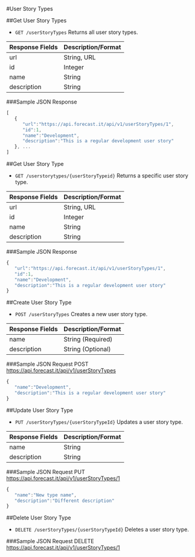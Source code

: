 #User Story Types

##Get User Story Types

* `GET /userStoryTypes` Returns all user story types.

|Response Fields | Description/Format|
|------------ | -------------|
|url | String, URL|
|id | Integer|
|name | String|
|description | String|

###Sample JSON Response
```javascript
[
   {
      "url":"https://api.forecast.it/api/v1/userStoryTypes/1",
      "id":1,
      "name":"Development",
      "description":"This is a regular development user story"
   }, ...
]
```

##Get User Story Type

* `GET /userstorytypes/{userStoryTypeid}` Returns a specific user story type.

|Response Fields | Description/Format|
|------------ | -------------|
|url | String, URL|
|id | Integer|
|name | String|
|description | String|

###Sample JSON Response
```javascript
{
   "url":"https://api.forecast.it/api/v1/userStoryTypes/1",
   "id":1,
   "name":"Development",
   "description":"This is a regular development user story"
}
```

##Create User Story Type

* `POST /userStoryTypes` Creates a new user story type.

|Response Fields | Description/Format|
|------------ | -------------|
|name | String (Required)|
|description | String (Optional)|

###Sample JSON Request
POST https://api.forecast.it/api/v1/userStoryTypes

```javascript
{
   "name":"Development",
   "description":"This is a regular development user story"
}
```

##Update User Story Type

* `PUT /userStoryTypes/{userStoryTypeId}` Updates a user story type.

|Response Fields | Description/Format|
|------------ | -------------|
|name | String|
|description | String|

###Sample JSON Request
PUT https://api.forecast.it/api/v1/userStoryTypes/1

```javascript
{
   "name":"New type name",
   "description":"Different description"
}
```

##Delete User Story Type

* `DELETE /userStoryTypes/{userStoryTypeId}` Deletes a user story type.

###Sample JSON Request
DELETE https://api.forecast.it/api/v1/userStoryTypes/1
